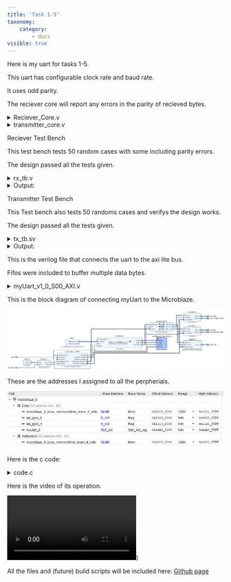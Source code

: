 ```yaml
---
title: 'Task 1-5'
taxonomy:
    category:
        - docs
visible: true
---
```


Here is my uart for tasks 1-5.

This uart has configurable clock rate and baud rate.

It uses odd parity.

<html>
    <script>
function loadFile(filePath) {
  var result = null;
  var xmlhttp = new XMLHttpRequest();
  xmlhttp.open("GET", filePath, false);
  xmlhttp.send();
  if (xmlhttp.status==200) {
    result = xmlhttp.responseText;
  }
  return result;
}
        loadFile(rx_tb.sv);
        </script>
</html>

The reciever core will report any errors in the parity of recieved bytes.

<details><summary>Reciever_Core.v</summary><p> 
<pre><code class="verilog">
`timescale 1ns / 1ps
//////////////////////////////////////////////////////////////////////////////////
// Company: 
// Engineer: 
// 
// Create Date: 09/09/2019 10:44:49 AM
// Design Name: 
// Module Name: Reciever_Core
// Project Name: 
// Target Devices: 
// Tool Versions: 
// Description: 
// 
// Dependencies: 
// 
// Revision:
// Revision 0.01 - File Created
// Additional Comments:
// 
//////////////////////////////////////////////////////////////////////////////////



module Reciever_Core(

    input  wire clk,
    input  wire rst_n,
    input  wire rx,
    output reg rec_data,
    output reg err_data,
    output reg rx_busy,
    output wire[7:0] data_rx
    );
    
    function integer clog2;
    input integer value;
    begin
    value = value-1;
    for (clog2=0; value&gt;0; clog2=clog2+1)
    value = value&gt;&gt;1;
    end
    endfunction
    
    parameter CLK_RATE   = 100_000_000;
    parameter BAUD_RATE  = 19200;
    
    localparam BIT_COUNTER_MAX_VAL = CLK_RATE/BAUD_RATE/16 - 1;
    localparam BIT_COUNTER_BITS = clog2(BIT_COUNTER_MAX_VAL);
    
    parameter POWERUP  = 3'b000;    
    parameter IDLE     = 3'b001;    
    parameter STRT     = 3'b010;    
    parameter DATAREAD = 3'b011;    
    parameter PARITY   = 3'b100;   
    parameter STP      = 3'b101;
    
    reg [2:0] state,state_next;
    reg [BIT_COUNTER_BITS-1:0] bit_timer;
    wire [BIT_COUNTER_BITS-1:0] bit_timer_next;
    reg [7:0] data,data_next;
    reg [3:0] stime,stime_next;
    reg [2:0] dtime,dtime_next;
        
    reg rx_reg;
    reg parity_reg;
    reg parity_reg_next;
    wire pulse;
    
    always @ (posedge clk, negedge rst_n)
    begin
        if (rst_n==1'b0) 
        begin
            state &lt;= POWERUP;
            data &lt;= 0;
            stime &lt;= 0;
            dtime &lt;= 0;
            bit_timer &lt;= 0;
            parity_reg &lt;= 0;
            rx_reg &lt;= 0;
        end
        else if (clk==1'b1) 
        begin
            state &lt;=state_next;
            data &lt;= data_next;
            stime &lt;= stime_next;
            dtime &lt;= dtime_next;
            bit_timer &lt;= bit_timer_next;
            parity_reg &lt;= parity_reg_next;
            rx_reg &lt;= rx;
        end
    end
    
    always @ (state,pulse,stime,dtime,data,rx_reg,parity_reg)
    begin
        rx_busy = 1'b1;
        rec_data = 1'b0;
        err_data = 1'b0;
        state_next = state;
        stime_next = stime;
        dtime_next = dtime;
        data_next = data;
        parity_reg_next = parity_reg;
        case(state)
            POWERUP:
                if (rx_reg==1'b1)
                    state_next = IDLE;
            IDLE: begin
                rx_busy = 0;
                if( rx_reg==1'b0)
                    state_next = STRT;  
            end
            STRT: begin
                if (pulse == 1'b1)
                    if (stime == 4'b0111)
                    begin
                        stime_next = 0;
                        dtime_next = 0;
                        parity_reg_next = 1'b1;
                        state_next = DATAREAD;
                    end
                    else
                        stime_next = stime + 1;
            end
            DATAREAD : begin
                if (pulse == 1'b1)
                    if (stime == 4'b1111)
                    begin
                        stime_next = 0;
                        data_next = {rx_reg,data[7:1]};
                        parity_reg_next = parity_reg ^ rx_reg;
                        if (dtime == 3'b111)
                        begin
                            dtime_next = 0;
                            state_next = PARITY;
                        end
                        else
                            dtime_next = dtime + 1;
                    end
                    else
                        stime_next = stime + 1;
            end
            PARITY: begin
               if (pulse == 1'b1)
                 if (stime == 4'b1111)
                 begin
                     stime_next = 0;
                     parity_reg_next = parity_reg ^ rx_reg;
                     state_next = STP;
                   
                 end
                 else
                     stime_next = stime + 1;
            end
            STP: begin
               if (pulse == 1'b1)
                 if (stime == 4'b1111)
                 begin
                     stime_next = 0;
                     if (rx_reg == 1'b1) 
                     begin
                        rec_data = !parity_reg;
                        err_data = parity_reg;
                        state_next = IDLE;
                     end
                     else
                     begin
                        err_data = 1'b1;
                        state_next = IDLE;
                     end
                 end
                 else
                     stime_next = stime + 1;
            end
            default: state_next = POWERUP;
    
        endcase
    end
    
 assign bit_timer_next = (bit_timer == BIT_COUNTER_MAX_VAL) ? 0 : (bit_timer+1);
 assign pulse = (bit_timer == BIT_COUNTER_MAX_VAL) ? 1'b1 : 0;
 assign data_rx = data;
endmodule

</code></pre>

</p>
</details>


<details><summary>transmitter_core.v</summary>
<p>
  
<pre><code class="verilog">
`timescale 1ns / 1ps
//////////////////////////////////////////////////////////////////////////////////
// Company: 
// Engineer: 
// 
// Create Date: 09/09/2019 12:13:19 PM
// Design Name: 
// Module Name: transmitter_core
// Project Name: 
// Target Devices: 
// Tool Versions: 
// Description: 
// 
// Dependencies: 
// 
// Revision:
// Revision 0.01 - File Created
// Additional Comments:
// 
//////////////////////////////////////////////////////////////////////////////////


module transmitter_core(
    input clk,
    input rst_n,
    input send_data,
    input [7:0] data_tx,
    output tx,
    output reg tx_busy
    );
        function integer clog2;
    input integer value;
    begin
    value = value-1;
    for (clog2=0; value&gt;0; clog2=clog2+1)
    value = value&gt;&gt;1;
    end
    endfunction
    
    parameter CLK_RATE   = 100_000_000;
    parameter BAUD_RATE  = 19200;
    
    localparam BIT_COUNTER_MAX_VAL = CLK_RATE/BAUD_RATE - 1;
    localparam BIT_COUNTER_BITS = clog2(BIT_COUNTER_MAX_VAL);
    
    parameter IDLE     = 3'b000;    
    parameter STRT     = 3'b001;    
    parameter DATASEND = 3'b010;    
    parameter PARITY   = 3'b011;    
    parameter STP      = 3'b100;
    
    reg [2:0] state,state_next;
    reg [BIT_COUNTER_BITS-1:0] bit_timer;
    wire [BIT_COUNTER_BITS-1:0] bit_timer_next;
    reg [7:0] data;
    wire [7:0] data_next;
    reg [2:0] dtime,dtime_next;
    wire pulse;
    reg tx_reg;
    wire tx_reg_next;
    
    reg parity_reg;
    reg parity_reg_next;
    
    reg shift,load,stop,start,clrTimer,parity_bit;
    wire shift_out;
    
   always @ (posedge clk, negedge rst_n)
    begin
        if (rst_n==1'b0) 
        begin
            state &lt;= IDLE;
            data &lt;= 0;
            dtime &lt;= 0;
            bit_timer &lt;= 0;
            tx_reg   &lt;= 1'b1;
            parity_reg   &lt;= 1'b0;
        end
        else if (clk==1'b1) 
        begin
            state &lt;=state_next;
            data &lt;= data_next;
            dtime &lt;= dtime_next;
            bit_timer &lt;= bit_timer_next;
            tx_reg &lt;= tx_reg_next;
            parity_reg &lt;= parity_reg_next;
        end
    end 
    
    
    always @ (send_data,state,pulse,dtime,parity_reg,data)
    begin
        shift = 0;
        load = 0;
        stop = 0;
        parity_bit = 0;
        start = 0;
        clrTimer = 0;
        tx_busy = 1'b1;
        parity_reg_next = parity_reg;
        dtime_next = dtime;
        state_next = state;
        case (state)
            IDLE: begin            
                tx_busy = 0;
                stop = 1'b1;
                clrTimer = 1'b1;
                if ( send_data == 1'b1)
                begin
                    load = 1'b1;
                    state_next = STRT;
                    parity_reg_next = 1'b1;
                end
            end
            STRT : begin
                start = 1;
                if (pulse == 1'b1)
                    state_next = DATASEND;
            end
            DATASEND : begin
                if (pulse == 1'b1)
                begin
                    shift = 1'b1;
                    parity_reg_next = parity_reg ^ data[0];
                    if (dtime == 3'b111)
                    begin
                        dtime_next = 0;
                        state_next = PARITY;
                    end
                    else
                        dtime_next = dtime + 1;
                end
            end            
            PARITY: begin
                    parity_bit = 1'b1;
                    if (pulse == 1'b1)
                        state_next = STP;
            end
            STP: begin
                stop = 1'b1;
                if (pulse == 1'b1)
                    state_next = IDLE;
            end
        endcase
    
    end
    
    
assign bit_timer_next = (clrTimer==1'b1) ? 0 : (bit_timer == BIT_COUNTER_MAX_VAL) ? 0 : (bit_timer + 1);
assign pulse = (bit_timer == BIT_COUNTER_MAX_VAL) ? 1'b1 : 0;
assign data_next = (load == 1'b1) ? data_tx : (shift == 1'b1) ? {1'b0,data[7:1]} : data;
assign shift_out = data[0];
assign tx_reg_next = (stop==1'b1) ? 1'b1 : (start==1'b1) ? 1'b0 : (parity_bit == 1'b1) ? parity_reg : shift_out;

assign tx = tx_reg;

endmodule
</code></pre>

</p>
</details>

Reciever Test Bench

This test bench tests 50 random cases with some including parity errors.

The design passed all the tests given.


<details><summary>rx_tb.v</summary>
<p>
<pre>           
<code class="verilog">
`timescale 1ns / 1ps
//////////////////////////////////////////////////////////////////////////////////
// Company: 
// Engineer: 
// 
// Create Date: 09/11/2019 01:18:01 PM
// Design Name: 
// Module Name: tx_tb
// Project Name: 
// Target Devices: 
// Tool Versions: 
// Description: 
// 
// Dependencies: 
// 
// Revision:
// Revision 0.01 - File Created
// Additional Comments:
// 
//////////////////////////////////////////////////////////////////////////////////


module rx_tb;
	logic taskFailed, testFailed;
    int numTaskFailed;
    int k;
    logic clk,rst_n,rec_data,err_data;
    logic [7:0] data_rx;
    logic rx,rx_busy;
    
    
    
    Reciever_Core dut(.*);
    
    task resetDUT ();
        @(negedge clk);
        rst_n = 0;
        @(negedge clk);
        test_signal(rec_data,0,"tx");
        test_signal(err_data,0,"tx");
        rst_n = 1;
    endtask
    
    task test_signal(int acutal,int expected, string name);
        if(acutal!=expected)
            begin
            $display("\[%0tns]ERROR:%s is wrong value", $time, name);
            $display("    Expected value: %2d Acutal value: %2d",expected,acutal);
            testFailed = 1;
            taskFailed = 1;
            end
    endtask
    
    task test_byte (logic [7:0] input_byte, logic parity_error);
        automatic string parity_string = "";
        if ( parity_error )
            parity_string = " with parity error";
        $display("[%0tns]Testing data_rx = %02H", $time, input_byte,parity_string);
        @(negedge clk);
        
        rx = 0;
        #52080ns
        rx = input_byte[0];
        #52080ns
         rx = input_byte[1];
        #52080ns
         rx = input_byte[2];
        #52080ns
         rx = input_byte[3];
        #52080ns
         rx = input_byte[4];
        #52080ns
         rx = input_byte[5];
        #52080ns
         rx = input_byte[6];
        #52080ns
         rx = input_byte[7];
        #52080ns
          rx = ^{!parity_error,input_byte};
        #52080ns
        rx = 1;
        wait(rec_data==1'b1 || err_data==1'b1);
        test_signal(rec_data,!parity_error,"tx");
        test_signal(err_data,parity_error,"tx");
        test_signal(data_rx,input_byte,"tx");
    endtask      

	task randomTests (int num);
		numTaskFailed = 0;
		$display("[%0tns]Testing %0d random commands", $time, num);
		for (k=0; k&lt;num; k=k+1) 
		begin
			taskFailed = 0;
			test_byte($urandom,$urandom);
			if(taskFailed==1)
			begin
			numTaskFailed= numTaskFailed+1;
			$display("[%0tns]Test case failed", $time);
			end
		end
		$display("[%0tns]%0d/%0d Passed", $time, num-numTaskFailed, num);
	endtask


    always  
	begin
		clk &lt;=1; #5ns;
		clk &lt;=0; #5ns;
	end

	initial
	begin
	testFailed = 0;
	rx = 1;
	resetDUT();
    #1000ns
    randomTests(50);
	if(testFailed == 1)
			$display("[%0tns]ERROR:Test Failed", $time);
		else
			$display("[%0tns]Test Passed", $time);
	$finish;
	end



endmodule
</code>
</pre>
</p>
</details>


<details><summary>Output:</summary>
<p>
  
<pre><code class="bash">
[1015000ns]Testing 50 random commands
[1015000ns]Testing data_rx = 24 with parity error
[546000000ns]Testing data_rx = 24 with parity error
[1092000000ns]Testing data_rx = 09 with parity error
[1638000000ns]Testing data_rx = 0d with parity error
[2184000000ns]Testing data_rx = 65
[2730000000ns]Testing data_rx = 01 with parity error
[3276000000ns]Testing data_rx = 76 with parity error
[3822000000ns]Testing data_rx = ed
[4368000000ns]Testing data_rx = f9
[4914000000ns]Testing data_rx = c5
[5460000000ns]Testing data_rx = e5 with parity error
[6006000000ns]Testing data_rx = 12 with parity error
[6552000000ns]Testing data_rx = f2
[7098000000ns]Testing data_rx = e8 with parity error
[7644000000ns]Testing data_rx = 5c with parity error
[8190000000ns]Testing data_rx = 2d with parity error
[8736000000ns]Testing data_rx = 63
[9282000000ns]Testing data_rx = 80
[9828000000ns]Testing data_rx = aa with parity error
[10374000000ns]Testing data_rx = 96 with parity error
[10920000000ns]Testing data_rx = 0d with parity error
[11466000000ns]Testing data_rx = 6b with parity error
[12012000000ns]Testing data_rx = 02
[12558000000ns]Testing data_rx = 1d with parity error
[13104000000ns]Testing data_rx = 23
[13650000000ns]Testing data_rx = ca
[14196000000ns]Testing data_rx = f2
[14742000000ns]Testing data_rx = 41
[15288000000ns]Testing data_rx = 78 with parity error
[15834000000ns]Testing data_rx = eb
[16380000000ns]Testing data_rx = c6
[16926000000ns]Testing data_rx = bc
[17472000000ns]Testing data_rx = 0b with parity error
[18018000000ns]Testing data_rx = 85 with parity error
[18564000000ns]Testing data_rx = 3b
[19110000000ns]Testing data_rx = 7e with parity error
[19656000000ns]Testing data_rx = f1 with parity error
[20202000000ns]Testing data_rx = 62
[20748000000ns]Testing data_rx = 9f with parity error
[21294000000ns]Testing data_rx = f8 with parity error
[21840000000ns]Testing data_rx = 9f
[22386000000ns]Testing data_rx = 5b with parity error
[22932000000ns]Testing data_rx = 49
[23478000000ns]Testing data_rx = d7 with parity error
[24024000000ns]Testing data_rx = 96
[24570000000ns]Testing data_rx = c2
[25116000000ns]Testing data_rx = 77 with parity error
[25662000000ns]Testing data_rx = 12
[26208000000ns]Testing data_rx = 6d with parity error
[26754000000ns]Testing data_rx = 1f with parity error
[27300000000ns]50/50 Passed
[27300000000ns]Test Passed
$finish called at time : 27300 us : File "C:/xup/R522/arty_ublaze/arty_ublaze.srcs/sim_1/new/rx_tb.sv" Line 122
</code></pre>

</p>
</details>

Transmitter Test Bench

This Test bench also tests 50 randoms cases and verifys the design works.

The design passed all the tests given.

<details><summary>tx_tb.sv</summary>
<p>
  
<pre><code class="verilog">
`timescale 1ns / 1ps
//////////////////////////////////////////////////////////////////////////////////
// Company: 
// Engineer: 
// 
// Create Date: 09/11/2019 01:18:01 PM
// Design Name: 
// Module Name: tx_tb
// Project Name: 
// Target Devices: 
// Tool Versions: 
// Description: 
// 
// Dependencies: 
// 
// Revision:
// Revision 0.01 - File Created
// Additional Comments:
// 
//////////////////////////////////////////////////////////////////////////////////


module tx_tb;
	logic taskFailed, testFailed;
    int numTaskFailed;
    int k;
    logic clk,rst_n,send_data;
    logic [7:0] data_tx;
    logic tx,tx_busy;
    
    
    
    transmitter_core dut(.*);
    
    task resetDUT ();
        @(negedge clk);
        rst_n = 0;
        @(negedge clk);
        test_signal(tx,1,"tx");
        rst_n = 1;
    endtask
    
    task test_signal(int acutal,int expected, string name);
        if(acutal!=expected)
            begin
            $display("\[%0tns]ERROR:%s is wrong value", $time, name);
            $display("    Expected value: %2d Acutal value: %2d",expected,acutal);
            testFailed = 1;
            taskFailed = 1;
            end
    endtask
    
    task test_byte (logic [7:0] input_byte);
        $display("[%0tns]Testing data_tx = %02H", $time, input_byte);
        @(negedge clk);
        test_signal(tx,1,"tx");
        send_data = 1;
        data_tx = input_byte;
        wait(tx_busy==1'b1);
        #25000ns
        //start bit
        test_signal(tx,0,"tx");
        #52080ns
        test_signal(tx,input_byte[0],"tx");
        #52080ns
        test_signal(tx,input_byte[1],"tx");
        #52080ns
        test_signal(tx,input_byte[2],"tx");
        #52080ns
        test_signal(tx,input_byte[3],"tx");
        #52080ns
        test_signal(tx,input_byte[4],"tx");
        #52080ns
        test_signal(tx,input_byte[5],"tx");
        #52080ns
        test_signal(tx,input_byte[6],"tx");
        #52080ns
        test_signal(tx,input_byte[7],"tx");
        #52080ns
        test_signal(tx,^{1'b1,input_byte},"tx");
        #52080ns
        test_signal(tx,1,"tx");
        wait(tx_busy==1'b0);
    endtask      

	task randomTests (int num);
		numTaskFailed = 0;
		$display("[%0tns]Testing %0d random commands", $time, num);
		for (k=0; k&lt;num; k=k+1) 
		begin
			taskFailed = 0;
			test_byte($urandom);
			if(taskFailed==1)
            begin
            numTaskFailed= numTaskFailed+1;
            $display("[%0tns]Test case failed", $time);
            end
		end
		$display("[%0tns]%0d/%0d Passed", $time, num-numTaskFailed, num);
	endtask


    always  
	begin
		clk &lt;=1; #5ns;
		clk &lt;=0; #5ns;
	end

	initial
	begin
	testFailed = 0;
	send_data = 0;
	data_tx = 8'h00;
	resetDUT();
    #1000ns
    randomTests(50);
	if(testFailed == 1)
			$display("[%0tns]ERROR:Test Failed", $time);
		else
			$display("[%0tns]Test Passed", $time);
	$finish;
	end



endmodule
</code></pre>

</p>
</details>


<details><summary>Output:</summary>
<p>
  
<pre><code class="bash">
[1015000ns]Testing 50 random commands
[1015000ns]Testing data_tx = 24
[573900000ns]Testing data_tx = 24
[1146790000ns]Testing data_tx = 81
[1719680000ns]Testing data_tx = 09
[2292570000ns]Testing data_tx = 63
[2865460000ns]Testing data_tx = 0d
[3438350000ns]Testing data_tx = 8d
[4011240000ns]Testing data_tx = 65
[4584130000ns]Testing data_tx = 12
[5157020000ns]Testing data_tx = 01
[5729910000ns]Testing data_tx = 0d
[6302800000ns]Testing data_tx = 76
[6875690000ns]Testing data_tx = 3d
[7448580000ns]Testing data_tx = ed
[8021470000ns]Testing data_tx = 8c
[8594360000ns]Testing data_tx = f9
[9167250000ns]Testing data_tx = c6
[9740140000ns]Testing data_tx = c5
[10313030000ns]Testing data_tx = aa
[10885920000ns]Testing data_tx = e5
[11458810000ns]Testing data_tx = 77
[12031700000ns]Testing data_tx = 12
[12604590000ns]Testing data_tx = 8f
[13177480000ns]Testing data_tx = f2
[13750370000ns]Testing data_tx = ce
[14323260000ns]Testing data_tx = e8
[14896150000ns]Testing data_tx = c5
[15469040000ns]Testing data_tx = 5c
[16041930000ns]Testing data_tx = bd
[16614820000ns]Testing data_tx = 2d
[17187710000ns]Testing data_tx = 65
[17760600000ns]Testing data_tx = 63
[18333490000ns]Testing data_tx = 0a
[18906380000ns]Testing data_tx = 80
[19479270000ns]Testing data_tx = 20
[20052160000ns]Testing data_tx = aa
[20625050000ns]Testing data_tx = 9d
[21197940000ns]Testing data_tx = 96
[21770830000ns]Testing data_tx = 13
[22343720000ns]Testing data_tx = 0d
[22916610000ns]Testing data_tx = 53
[23489500000ns]Testing data_tx = 6b
[24062390000ns]Testing data_tx = d5
[24635280000ns]Testing data_tx = 02
[25208170000ns]Testing data_tx = ae
[25781060000ns]Testing data_tx = 1d
[26353950000ns]Testing data_tx = cf
[26926840000ns]Testing data_tx = 23
[27499730000ns]Testing data_tx = 0a
[28072620000ns]Testing data_tx = ca
[28645510000ns]50/50 Passed
[28645510000ns]Test Passed
$finish called at time : 28645510 ns : File "C:/xup/R522/arty_ublaze/arty_ublaze.srcs/sim_1/new/tx_tb.sv" Line 121
</code></pre>

</p>
</details>

This is the verilog file that connects the uart to the axi lite bus.

Fifos were included to buffer multiple data bytes.

<details><summary>myUart_v1_0_S00_AXI.v</summary>
<p>
  
<pre><code class="verilog">
`timescale 1 ns / 1 ps

	module myUart_v1_0_S00_AXI #
	(
		// Users to add parameters here

		// User parameters ends
		// Do not modify the parameters beyond this line

		// Width of S_AXI data bus
		parameter integer C_S_AXI_DATA_WIDTH	= 32,
		// Width of S_AXI address bus
		parameter integer C_S_AXI_ADDR_WIDTH	= 4
	)
	(
		// Users to add ports here
        (* X_INTERFACE_INFO = "xilinx.com:interface:uart:1.0 m_uart RxD" *)
        input m_rxd, // Serial Input (required)
        (* X_INTERFACE_INFO = "xilinx.com:interface:uart:1.0 m_uart TxD" *)
        output m_txd, // Serial Output (required)
		// User ports ends
		// Do not modify the ports beyond this line

		// Global Clock Signal
		input wire  S_AXI_ACLK,
		// Global Reset Signal. This Signal is Active LOW
		input wire  S_AXI_ARESETN,
		// Write address (issued by master, acceped by Slave)
		input wire [C_S_AXI_ADDR_WIDTH-1 : 0] S_AXI_AWADDR,
		// Write channel Protection type. This signal indicates the
    		// privilege and security level of the transaction, and whether
    		// the transaction is a data access or an instruction access.
		input wire [2 : 0] S_AXI_AWPROT,
		// Write address valid. This signal indicates that the master signaling
    		// valid write address and control information.
		input wire  S_AXI_AWVALID,
		// Write address ready. This signal indicates that the slave is ready
    		// to accept an address and associated control signals.
		output wire  S_AXI_AWREADY,
		// Write data (issued by master, acceped by Slave) 
		input wire [C_S_AXI_DATA_WIDTH-1 : 0] S_AXI_WDATA,
		// Write strobes. This signal indicates which byte lanes hold
    		// valid data. There is one write strobe bit for each eight
    		// bits of the write data bus.    
		input wire [(C_S_AXI_DATA_WIDTH/8)-1 : 0] S_AXI_WSTRB,
		// Write valid. This signal indicates that valid write
    		// data and strobes are available.
		input wire  S_AXI_WVALID,
		// Write ready. This signal indicates that the slave
    		// can accept the write data.
		output wire  S_AXI_WREADY,
		// Write response. This signal indicates the status
    		// of the write transaction.
		output wire [1 : 0] S_AXI_BRESP,
		// Write response valid. This signal indicates that the channel
    		// is signaling a valid write response.
		output wire  S_AXI_BVALID,
		// Response ready. This signal indicates that the master
    		// can accept a write response.
		input wire  S_AXI_BREADY,
		// Read address (issued by master, acceped by Slave)
		input wire [C_S_AXI_ADDR_WIDTH-1 : 0] S_AXI_ARADDR,
		// Protection type. This signal indicates the privilege
    		// and security level of the transaction, and whether the
    		// transaction is a data access or an instruction access.
		input wire [2 : 0] S_AXI_ARPROT,
		// Read address valid. This signal indicates that the channel
    		// is signaling valid read address and control information.
		input wire  S_AXI_ARVALID,
		// Read address ready. This signal indicates that the slave is
    		// ready to accept an address and associated control signals.
		output wire  S_AXI_ARREADY,
		// Read data (issued by slave)
		output wire [C_S_AXI_DATA_WIDTH-1 : 0] S_AXI_RDATA,
		// Read response. This signal indicates the status of the
    		// read transfer.
		output wire [1 : 0] S_AXI_RRESP,
		// Read valid. This signal indicates that the channel is
    		// signaling the required read data.
		output wire  S_AXI_RVALID,
		// Read ready. This signal indicates that the master can
    		// accept the read data and response information.
		input wire  S_AXI_RREADY
	);

	// AXI4LITE signals
	reg [C_S_AXI_ADDR_WIDTH-1 : 0] 	axi_awaddr;
	reg  	axi_awready;
	reg  	axi_wready;
	reg [1 : 0] 	axi_bresp;
	reg  	axi_bvalid;
	reg [C_S_AXI_ADDR_WIDTH-1 : 0] 	axi_araddr;
	reg  	axi_arready;
	reg [C_S_AXI_DATA_WIDTH-1 : 0] 	axi_rdata;
	reg [1 : 0] 	axi_rresp;
	reg  	axi_rvalid;

	// Example-specific design signals
	// local parameter for addressing 32 bit / 64 bit C_S_AXI_DATA_WIDTH
	// ADDR_LSB is used for addressing 32/64 bit registers/memories
	// ADDR_LSB = 2 for 32 bits (n downto 2)
	// ADDR_LSB = 3 for 64 bits (n downto 3)
	localparam integer ADDR_LSB = (C_S_AXI_DATA_WIDTH/32) + 1;
	localparam integer OPT_MEM_ADDR_BITS = 1;
	//----------------------------------------------
	//-- Signals for user logic register space example
	//------------------------------------------------
	//-- Number of Slave Registers 4
	reg [C_S_AXI_DATA_WIDTH-1:0]	slv_reg0;
	reg [C_S_AXI_DATA_WIDTH-1:0]	slv_reg1;
	reg [C_S_AXI_DATA_WIDTH-1:0]	slv_reg2;
	reg [C_S_AXI_DATA_WIDTH-1:0]	slv_reg3;
	wire	 slv_reg_rden;
	wire	 slv_reg_wren;
	reg [C_S_AXI_DATA_WIDTH-1:0]	 reg_data_out;
	integer	 byte_index;
	reg	 aw_en;
	reg [31:0] error_counter; 
	wire [31:0] error_counter_next; 

	
	wire rec_data,err_data;
    wire [7:0] data_rx;
    wire rx_busy;
	wire send_data;
    wire [7:0] data_tx;
    wire tx_busy;
    
    
    wire tx_fifo_empty,tx_fifo_full;
    wire tx_fifo_rd,tx_fifo_wr;
    
    
    wire rx_fifo_empty,rx_fifo_full;
    wire rx_fifo_rd,rx_fifo_wr;
    
    wire [7:0] data_rx_out;
	
	
	
	// I/O Connections assignments
	
	

	assign S_AXI_AWREADY	= axi_awready;
	assign S_AXI_WREADY	= axi_wready;
	assign S_AXI_BRESP	= axi_bresp;
	assign S_AXI_BVALID	= axi_bvalid;
	assign S_AXI_ARREADY	= axi_arready;
	assign S_AXI_RDATA	= axi_rdata;
	assign S_AXI_RRESP	= axi_rresp;
	assign S_AXI_RVALID	= axi_rvalid;
	// Implement axi_awready generation
	// axi_awready is asserted for one S_AXI_ACLK clock cycle when both
	// S_AXI_AWVALID and S_AXI_WVALID are asserted. axi_awready is
	// de-asserted when reset is low.

	always @( posedge S_AXI_ACLK )
	begin
	  if ( S_AXI_ARESETN == 1'b0 )
	    begin
	      axi_awready &lt;= 1'b0;
	      aw_en &lt;= 1'b1;
	    end 
	  else
	    begin    
	      if (~axi_awready &amp;&amp; S_AXI_AWVALID &amp;&amp; S_AXI_WVALID &amp;&amp; aw_en)
	        begin
	          // slave is ready to accept write address when 
	          // there is a valid write address and write data
	          // on the write address and data bus. This design 
	          // expects no outstanding transactions. 
	          axi_awready &lt;= 1'b1;
	          aw_en &lt;= 1'b0;
	        end
	        else if (S_AXI_BREADY &amp;&amp; axi_bvalid)
	            begin
	              aw_en &lt;= 1'b1;
	              axi_awready &lt;= 1'b0;
	            end
	      else           
	        begin
	          axi_awready &lt;= 1'b0;
	        end
	    end 
	end       

	// Implement axi_awaddr latching
	// This process is used to latch the address when both 
	// S_AXI_AWVALID and S_AXI_WVALID are valid. 

	always @( posedge S_AXI_ACLK )
	begin
	  if ( S_AXI_ARESETN == 1'b0 )
	    begin
	      axi_awaddr &lt;= 0;
	    end 
	  else
	    begin    
	      if (~axi_awready &amp;&amp; S_AXI_AWVALID &amp;&amp; S_AXI_WVALID &amp;&amp; aw_en)
	        begin
	          // Write Address latching 
	          axi_awaddr &lt;= S_AXI_AWADDR;
	        end
	    end 
	end       

	// Implement axi_wready generation
	// axi_wready is asserted for one S_AXI_ACLK clock cycle when both
	// S_AXI_AWVALID and S_AXI_WVALID are asserted. axi_wready is 
	// de-asserted when reset is low. 

	always @( posedge S_AXI_ACLK )
	begin
	  if ( S_AXI_ARESETN == 1'b0 )
	    begin
	      axi_wready &lt;= 1'b0;
	    end 
	  else
	    begin    
	      if (~axi_wready &amp;&amp; S_AXI_WVALID &amp;&amp; S_AXI_AWVALID &amp;&amp; aw_en )
	        begin
	          // slave is ready to accept write data when 
	          // there is a valid write address and write data
	          // on the write address and data bus. This design 
	          // expects no outstanding transactions. 
	          axi_wready &lt;= 1'b1;
	        end
	      else
	        begin
	          axi_wready &lt;= 1'b0;
	        end
	    end 
	end       

	// Implement memory mapped register select and write logic generation
	// The write data is accepted and written to memory mapped registers when
	// axi_awready, S_AXI_WVALID, axi_wready and S_AXI_WVALID are asserted. Write strobes are used to
	// select byte enables of slave registers while writing.
	// These registers are cleared when reset (active low) is applied.
	// Slave register write enable is asserted when valid address and data are available
	// and the slave is ready to accept the write address and write data.
	assign slv_reg_wren = axi_wready &amp;&amp; S_AXI_WVALID &amp;&amp; axi_awready &amp;&amp; S_AXI_AWVALID;

	always @( posedge S_AXI_ACLK )
	begin
	  if ( S_AXI_ARESETN == 1'b0 )
	    begin
	      slv_reg0 &lt;= 0;
	      slv_reg1 &lt;= 0;
	      slv_reg2 &lt;= 0;
	      slv_reg3 &lt;= 0;
	    end 
	  else begin
	    if (slv_reg_wren)
	      begin
	        case ( axi_awaddr[ADDR_LSB+OPT_MEM_ADDR_BITS:ADDR_LSB] )
	          2'h0:
	            for ( byte_index = 0; byte_index &lt;= (C_S_AXI_DATA_WIDTH/8)-1; byte_index = byte_index+1 )
	              if ( S_AXI_WSTRB[byte_index] == 1 ) begin
	                // Respective byte enables are asserted as per write strobes 
	                // Slave register 0
	                slv_reg0[(byte_index*8) +: 8] &lt;= S_AXI_WDATA[(byte_index*8) +: 8];
	              end  
	          2'h1:
	            for ( byte_index = 0; byte_index &lt;= (C_S_AXI_DATA_WIDTH/8)-1; byte_index = byte_index+1 )
	              if ( S_AXI_WSTRB[byte_index] == 1 ) begin
	                // Respective byte enables are asserted as per write strobes 
	                // Slave register 1
	                slv_reg1[(byte_index*8) +: 8] &lt;= S_AXI_WDATA[(byte_index*8) +: 8];
	              end  
	          2'h2:
	            for ( byte_index = 0; byte_index &lt;= (C_S_AXI_DATA_WIDTH/8)-1; byte_index = byte_index+1 )
	              if ( S_AXI_WSTRB[byte_index] == 1 ) begin
	                // Respective byte enables are asserted as per write strobes 
	                // Slave register 2
	                slv_reg2[(byte_index*8) +: 8] &lt;= S_AXI_WDATA[(byte_index*8) +: 8];
	              end  
	          2'h3:
	            for ( byte_index = 0; byte_index &lt;= (C_S_AXI_DATA_WIDTH/8)-1; byte_index = byte_index+1 )
	              if ( S_AXI_WSTRB[byte_index] == 1 ) begin
	                // Respective byte enables are asserted as per write strobes 
	                // Slave register 3
	                slv_reg3[(byte_index*8) +: 8] &lt;= S_AXI_WDATA[(byte_index*8) +: 8];
	              end  
	          default : begin
	                      slv_reg0 &lt;= slv_reg0;
	                      slv_reg1 &lt;= slv_reg1;
	                      slv_reg2 &lt;= slv_reg2;
	                      slv_reg3 &lt;= slv_reg3;
	                    end
	        endcase
	      end
	  end
	end    

	// Implement write response logic generation
	// The write response and response valid signals are asserted by the slave 
	// when axi_wready, S_AXI_WVALID, axi_wready and S_AXI_WVALID are asserted.  
	// This marks the acceptance of address and indicates the status of 
	// write transaction.

	always @( posedge S_AXI_ACLK )
	begin
	  if ( S_AXI_ARESETN == 1'b0 )
	    begin
	      axi_bvalid  &lt;= 0;
	      axi_bresp   &lt;= 2'b0;
	    end 
	  else
	    begin    
	      if (axi_awready &amp;&amp; S_AXI_AWVALID &amp;&amp; ~axi_bvalid &amp;&amp; axi_wready &amp;&amp; S_AXI_WVALID)
	        begin
	          // indicates a valid write response is available
	          axi_bvalid &lt;= 1'b1;
	          axi_bresp  &lt;= 2'b0; // 'OKAY' response 
	        end                   // work error responses in future
	      else
	        begin
	          if (S_AXI_BREADY &amp;&amp; axi_bvalid) 
	            //check if bready is asserted while bvalid is high) 
	            //(there is a possibility that bready is always asserted high)   
	            begin
	              axi_bvalid &lt;= 1'b0; 
	            end  
	        end
	    end
	end   

	// Implement axi_arready generation
	// axi_arready is asserted for one S_AXI_ACLK clock cycle when
	// S_AXI_ARVALID is asserted. axi_awready is 
	// de-asserted when reset (active low) is asserted. 
	// The read address is also latched when S_AXI_ARVALID is 
	// asserted. axi_araddr is reset to zero on reset assertion.

	always @( posedge S_AXI_ACLK )
	begin
	  if ( S_AXI_ARESETN == 1'b0 )
	    begin
	      axi_arready &lt;= 1'b0;
	      axi_araddr  &lt;= 32'b0;
	    end 
	  else
	    begin    
	      if (~axi_arready &amp;&amp; S_AXI_ARVALID)
	        begin
	          // indicates that the slave has acceped the valid read address
	          axi_arready &lt;= 1'b1;
	          // Read address latching
	          axi_araddr  &lt;= S_AXI_ARADDR;
	        end
	      else
	        begin
	          axi_arready &lt;= 1'b0;
	        end
	    end 
	end       

	// Implement axi_arvalid generation
	// axi_rvalid is asserted for one S_AXI_ACLK clock cycle when both 
	// S_AXI_ARVALID and axi_arready are asserted. The slave registers 
	// data are available on the axi_rdata bus at this instance. The 
	// assertion of axi_rvalid marks the validity of read data on the 
	// bus and axi_rresp indicates the status of read transaction.axi_rvalid 
	// is deasserted on reset (active low). axi_rresp and axi_rdata are 
	// cleared to zero on reset (active low).  
	always @( posedge S_AXI_ACLK )
	begin
	  if ( S_AXI_ARESETN == 1'b0 )
	    begin
	      axi_rvalid &lt;= 0;
	      axi_rresp  &lt;= 0;
	    end 
	  else
	    begin    
	      if (axi_arready &amp;&amp; S_AXI_ARVALID &amp;&amp; ~axi_rvalid)
	        begin
	          // Valid read data is available at the read data bus
	          axi_rvalid &lt;= 1'b1;
	          axi_rresp  &lt;= 2'b0; // 'OKAY' response
	        end   
	      else if (axi_rvalid &amp;&amp; S_AXI_RREADY)
	        begin
	          // Read data is accepted by the master
	          axi_rvalid &lt;= 1'b0;
	        end                
	    end
	end    

	// Implement memory mapped register select and read logic generation
	// Slave register read enable is asserted when valid address is available
	// and the slave is ready to accept the read address.
	assign slv_reg_rden = axi_arready &amp; S_AXI_ARVALID &amp; ~axi_rvalid;
	always @(*)
	begin
	      // Address decoding for reading registers
	      case ( axi_araddr[ADDR_LSB+OPT_MEM_ADDR_BITS:ADDR_LSB] )
	        2'h0   : reg_data_out = {31'd0,!tx_fifo_full};
	        2'h1   : reg_data_out = slv_reg1;
	        2'h2   : reg_data_out = {23'd0,!rx_fifo_empty,data_rx_out};
	        2'h3   : reg_data_out = error_counter;
	        default : reg_data_out = 0;
	      endcase
	end

	// Output register or memory read data
	always @( posedge S_AXI_ACLK )
	begin
	  if ( S_AXI_ARESETN == 1'b0 )
	    begin
	      axi_rdata  &lt;= 0;
	    end 
	  else
	    begin    
	      // When there is a valid read address (S_AXI_ARVALID) with 
	      // acceptance of read address by the slave (axi_arready), 
	      // output the read dada 
	      if (slv_reg_rden)
	        begin
	          axi_rdata &lt;= reg_data_out;     // register read data
	        end   
	    end
	end    

	// Add user logic here
    
    Reciever_Core(S_AXI_ACLK,S_AXI_ARESETN,m_rxd,rec_data,err_data,rx_busy,data_rx);
    transmitter_core(S_AXI_ACLK,S_AXI_ARESETN,send_data,data_tx,m_txd,tx_busy);
	
	assign send_data = ! tx_fifo_empty &amp;&amp; ! tx_busy;
	assign tx_fifo_rd = ! tx_fifo_empty &amp;&amp; ! tx_busy;
	assign tx_fifo_wr = (slv_reg_wren &amp;&amp; axi_awaddr[ADDR_LSB+OPT_MEM_ADDR_BITS:ADDR_LSB] == 2'h1) ? 1 : 0;
	
	fifo_generator_0 tx_fifo (
      .clk(S_AXI_ACLK),      // input wire clk
      .din(S_AXI_WDATA[7:0]),      // input wire [7 : 0] din
      .wr_en(tx_fifo_wr),  // input wire wr_en
      .rd_en(tx_fifo_rd),  // input wire rd_en
      .dout(data_tx),    // output wire [7 : 0] dout
      .full(tx_fifo_full),    // output wire full
      .empty(tx_fifo_empty)  // output wire empty
    );
    
    assign rx_fifo_rd = (slv_reg_rden &amp;&amp; axi_araddr[ADDR_LSB+OPT_MEM_ADDR_BITS:ADDR_LSB] == 2'h2) ? 1 : 0;
    
    fifo_generator_0 rx_fifo (
      .clk(S_AXI_ACLK),      // input wire clk
      .din(data_rx),      // input wire [7 : 0] din
      .wr_en(rec_data),  // input wire wr_en
      .rd_en(rx_fifo_rd),  // input wire rd_en
      .dout(data_rx_out),    // output wire [7 : 0] dout
      .full(rx_fifo_full),    // output wire full
      .empty(rx_fifo_empty)  // output wire empty
    );


	always @( posedge S_AXI_ACLK )
	begin
	  if ( S_AXI_ARESETN == 1'b0 )
        error_counter &lt;= 0;
	  else
       error_counter &lt;= error_counter_next;
	end     
	
	assign error_counter_next = (err_data==1'b1) ? error_counter+1 : error_counter;
	// User logic ends

	endmodule
</code></pre>

</p>
</details>

This is the block diagram of connecting myUart to the Microblaze.

![block diagram](ublaze_uart.JPG)

These are the addresses I assigned to all the perpherials.

![Addresses](addresses.JPG)

Here is the c code:

<details><summary>code.c</summary>
<p>
  
<pre><code class="c">
#include &lt;stdio.h&gt;
#include "platform.h"
#include "xil_printf.h"
#include "xil_io.h"


int main()
{
    init_platform();

    u32 input;
    u32 uart_counter = 0;
    u32 dip_swi = 0;
    u32 send_byte = 0x00;
    Xil_Out32(0x11100004,0x00);

    Xil_Out32(0x11100000,0x1);


    Xil_Out32(0x40000004,0x00);



    while(1){
    	Xil_Out32(0x40000000,uart_counter);
    	dip_swi = Xil_In32(0x11100008);



    	input = Xil_In32(0x44A00008);



    	if((0x1&amp;dip_swi)==0){
    		Xil_Out32(0x11100000,0x1);
    	if(0x100&amp;input){
    		uart_counter++;
    		Xil_Out32(0x44a00004,0x0A);;
    		Xil_Out32(0x44a00004,0x7E);
    		Xil_Out32(0x44a00004,input);
    	}

    	}
    	else
    	{
    		Xil_Out32(0x11100000,0x2);
    		Xil_Out32(0x44a00004,send_byte++);
    		for( int i = 0; i&lt;0xFFFFF;i++);
    	}




    }

    cleanup_platform();
    return 0;
}
</code></pre>

</p>
</details>


Here is the video of its operation.

![uart video](user://media/uarty.mp4?resize=300,600))

All the files and (future) build scripts will be included here:
[Github page](https://github.com/AEW2015/522R/tree/master/pages/01.leveling-the-playing-field/task-1-5)